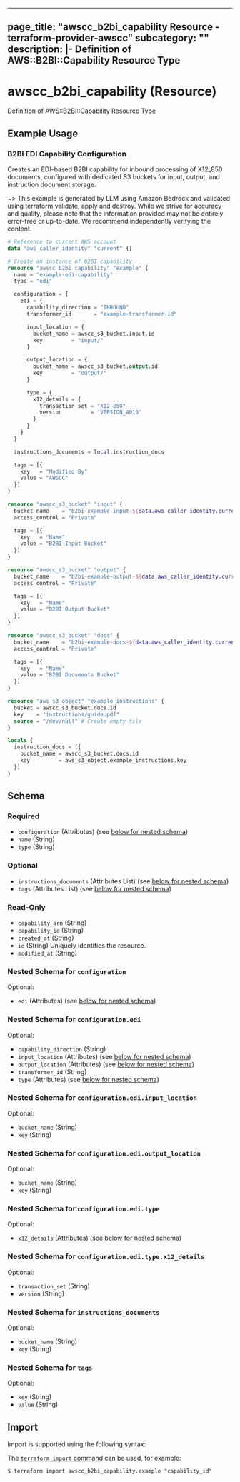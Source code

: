 
---
page_title: "awscc_b2bi_capability Resource - terraform-provider-awscc"
subcategory: ""
description: |-
  Definition of AWS::B2BI::Capability Resource Type
---

# awscc_b2bi_capability (Resource)

Definition of AWS::B2BI::Capability Resource Type

## Example Usage

### B2BI EDI Capability Configuration

Creates an EDI-based B2BI capability for inbound processing of X12_850 documents, configured with dedicated S3 buckets for input, output, and instruction document storage.

~> This example is generated by LLM using Amazon Bedrock and validated using terraform validate, apply and destroy. While we strive for accuracy and quality, please note that the information provided may not be entirely error-free or up-to-date. We recommend independently verifying the content.

```terraform
# Reference to current AWS account
data "aws_caller_identity" "current" {}

# Create an instance of B2BI capability
resource "awscc_b2bi_capability" "example" {
  name = "example-edi-capability"
  type = "edi"

  configuration = {
    edi = {
      capability_direction = "INBOUND"
      transformer_id       = "example-transformer-id"

      input_location = {
        bucket_name = awscc_s3_bucket.input.id
        key         = "input/"
      }

      output_location = {
        bucket_name = awscc_s3_bucket.output.id
        key         = "output/"
      }

      type = {
        x12_details = {
          transaction_set = "X12_850"
          version         = "VERSION_4010"
        }
      }
    }
  }

  instructions_documents = local.instruction_docs

  tags = [{
    key   = "Modified By"
    value = "AWSCC"
  }]
}

resource "awscc_s3_bucket" "input" {
  bucket_name    = "b2bi-example-input-${data.aws_caller_identity.current.account_id}"
  access_control = "Private"

  tags = [{
    key   = "Name"
    value = "B2BI Input Bucket"
  }]
}

resource "awscc_s3_bucket" "output" {
  bucket_name    = "b2bi-example-output-${data.aws_caller_identity.current.account_id}"
  access_control = "Private"

  tags = [{
    key   = "Name"
    value = "B2BI Output Bucket"
  }]
}

resource "awscc_s3_bucket" "docs" {
  bucket_name    = "b2bi-example-docs-${data.aws_caller_identity.current.account_id}"
  access_control = "Private"

  tags = [{
    key   = "Name"
    value = "B2BI Documents Bucket"
  }]
}

resource "aws_s3_object" "example_instructions" {
  bucket = awscc_s3_bucket.docs.id
  key    = "instructions/guide.pdf"
  source = "/dev/null" # Create empty file
}

locals {
  instruction_docs = [{
    bucket_name = awscc_s3_bucket.docs.id
    key         = aws_s3_object.example_instructions.key
  }]
}
```

<!-- schema generated by tfplugindocs -->
## Schema

### Required

- `configuration` (Attributes) (see [below for nested schema](#nestedatt--configuration))
- `name` (String)
- `type` (String)

### Optional

- `instructions_documents` (Attributes List) (see [below for nested schema](#nestedatt--instructions_documents))
- `tags` (Attributes List) (see [below for nested schema](#nestedatt--tags))

### Read-Only

- `capability_arn` (String)
- `capability_id` (String)
- `created_at` (String)
- `id` (String) Uniquely identifies the resource.
- `modified_at` (String)

<a id="nestedatt--configuration"></a>
### Nested Schema for `configuration`

Optional:

- `edi` (Attributes) (see [below for nested schema](#nestedatt--configuration--edi))

<a id="nestedatt--configuration--edi"></a>
### Nested Schema for `configuration.edi`

Optional:

- `capability_direction` (String)
- `input_location` (Attributes) (see [below for nested schema](#nestedatt--configuration--edi--input_location))
- `output_location` (Attributes) (see [below for nested schema](#nestedatt--configuration--edi--output_location))
- `transformer_id` (String)
- `type` (Attributes) (see [below for nested schema](#nestedatt--configuration--edi--type))

<a id="nestedatt--configuration--edi--input_location"></a>
### Nested Schema for `configuration.edi.input_location`

Optional:

- `bucket_name` (String)
- `key` (String)


<a id="nestedatt--configuration--edi--output_location"></a>
### Nested Schema for `configuration.edi.output_location`

Optional:

- `bucket_name` (String)
- `key` (String)


<a id="nestedatt--configuration--edi--type"></a>
### Nested Schema for `configuration.edi.type`

Optional:

- `x12_details` (Attributes) (see [below for nested schema](#nestedatt--configuration--edi--type--x12_details))

<a id="nestedatt--configuration--edi--type--x12_details"></a>
### Nested Schema for `configuration.edi.type.x12_details`

Optional:

- `transaction_set` (String)
- `version` (String)





<a id="nestedatt--instructions_documents"></a>
### Nested Schema for `instructions_documents`

Optional:

- `bucket_name` (String)
- `key` (String)


<a id="nestedatt--tags"></a>
### Nested Schema for `tags`

Optional:

- `key` (String)
- `value` (String)

## Import

Import is supported using the following syntax:

The [`terraform import` command](https://developer.hashicorp.com/terraform/cli/commands/import) can be used, for example:

```shell
$ terraform import awscc_b2bi_capability.example "capability_id"
```
